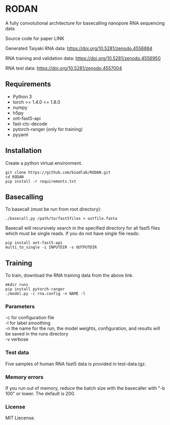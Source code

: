 # RODAN
A fully convolutional architecture for basecalling nanopore RNA sequencing data

Source code for paper LINK

Generated Taiyaki RNA data: https://doi.org/10.5281/zenodo.4556884

RNA training and validation data: https://doi.org/10.5281/zenodo.4556950

RNA test data: https://doi.org/10.5281/zenodo.4557004

## Requirements
* Python 3
* torch >= 1.4.0 <= 1.8.0
* numpy
* h5py
* ont-fast5-api
* fast-ctc-decode
* pytorch-ranger (only for training)
* pyyaml

## Installation

Create a python virtual environment. 
```
git clone https://github.com/biodlab/RODAN.git
cd RODAN
pip install -r requirements.txt
```

## Basecalling

To basecall (must be run from root directory):

`./basecall.py /path/to/fast5files > outfile.fasta`

Basecall will recursively search in the specified directory for all fast5 files which must be single reads. If you do not have single file reads:

```
pip install ont-fast5-api
multi_to_single -i INPUTDIR -s OUTPUTDIR
```

## Training

To train, download the RNA training data from the above link.

```
mkdir runs
pip install pytorch-ranger
./model.py -c rna.config -n NAME -l
```

### Parameters
-c for configuration file\
-l for label smoothing\
-n the name for the run, the model weights, configuration, and results will be saved in the runs directory\
-v verbose

### Test data
Five samples of human RNA fast5 data is provided in test-data.tgz.

### Memory errors
If you run out of memory, reduce the batch size with the basecaller with "-b 100" or lower. The default is 200.

### License
MIT Liecense.
